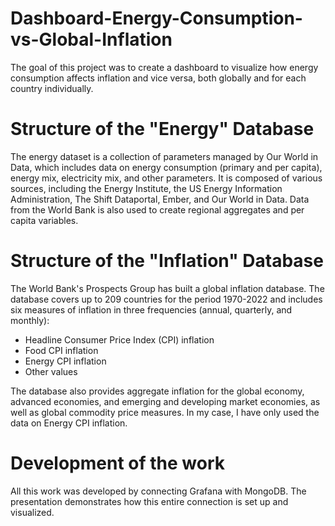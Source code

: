# Dashboard-Energy-Consumption-vs-Global-Inflation
The goal of this project was to create a dashboard to visualize how energy consumption affects inflation and vice versa, both globally and for each country individually.

# Structure of the "Energy" Database
The energy dataset is a collection of parameters managed by Our World in Data, which includes data on energy consumption (primary and per capita), energy mix, electricity mix, and other parameters. It is composed of various sources, including the Energy Institute, the US Energy Information Administration, The Shift Dataportal, Ember, and Our World in Data. Data from the World Bank is also used to create regional aggregates and per capita variables.

# Structure of the "Inflation" Database
The World Bank's Prospects Group has built a global inflation database. The database covers up to 209 countries for the period 1970-2022 and includes six measures of inflation in three frequencies (annual, quarterly, and monthly):

- Headline Consumer Price Index (CPI) inflation
- Food CPI inflation
- Energy CPI inflation
- Other values

The database also provides aggregate inflation for the global economy, advanced economies, and emerging and developing market economies, as well as global commodity price measures. In my case, I have only used the data on Energy CPI inflation.

# Development of the work

All this work was developed by connecting Grafana with MongoDB. The presentation demonstrates how this entire connection is set up and visualized.



















